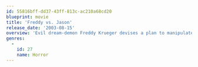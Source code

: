 ```yaml
---
id: 55816bff-dd37-43ff-813c-ac210a68cd20
blueprint: movie
title: 'Freddy vs. Jason'
release_date: '2003-08-15'
overview: 'Evil dream-demon Freddy Krueger devises a plan to manipulate the unstoppable Jason Vorhees into hacking up the teenagers of Elm Street in an effort to make people remember the name Freddy Krueger, thus freeing him from limbo.'
genres:
  -
    id: 27
    name: Horror
---
```

